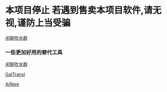 # 本项目停止 若遇到售卖本项目软件,请无视,谨防上当受骗

[闲聊吹水群](https://discord.gg/wpWAyRef)

### 一些更加好用的替代工具

[闲聊吹水群](https://discord.gg/wpWAyRef)

[GalTransl](https://github.com/XD2333/GalTransl)

[AiNiee](https://github.com/NEKOparapa/AiNiee-chatgpt)
